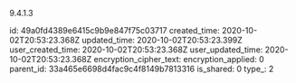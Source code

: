 9.4.1.3

id: 49a0fd4389e6415c9b9e847f75c03717
created_time: 2020-10-02T20:53:23.368Z
updated_time: 2020-10-02T20:53:23.399Z
user_created_time: 2020-10-02T20:53:23.368Z
user_updated_time: 2020-10-02T20:53:23.368Z
encryption_cipher_text: 
encryption_applied: 0
parent_id: 33a465e6698d4fac9c4f8149b7813316
is_shared: 0
type_: 2